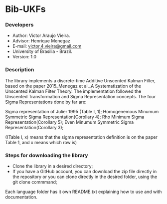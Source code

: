 # Bib-UKFs

### Developers
- Author: Victor Araujo Vieira.
- Advisor: Henrique Menegaz
- E-mail: victor.4.vieira@gmail.com
- University of Brasilia - Brazil.
- Version: 1.0

### Description
The library implements a discrete-time Additive Unscented Kalman Filter, based on the paper 2015_Menegaz et al._A Systematization of the Unscented Kalman Filter Theory. The implementation followed the Unscented Transformation and Sigma Representation concepts. The four Sigma Representations done by far are: 

Sigma representation of Julier 1995 (Table I, 1);
Homogenemous Minumum Symmetric Sigma Representation(Corollary 4);
Rho Minimum Sigma Representation(Corollary 5);
Even Minumum Symmetric Sigma Representation(Corollary 3);

((Table I, x) means that the sigma representation definition is on the paper Table 1, and x means which row is)

### Steps for downloading the library

- Clone the library in a desired directory;
- If you have a GitHub account, you can download the zip file directly in the repository or you can clone directly in the       desired folder, using the git clone <clone-link> commmand;
    
Each language folder has it own README.txt explaining how to use and with documentation.

